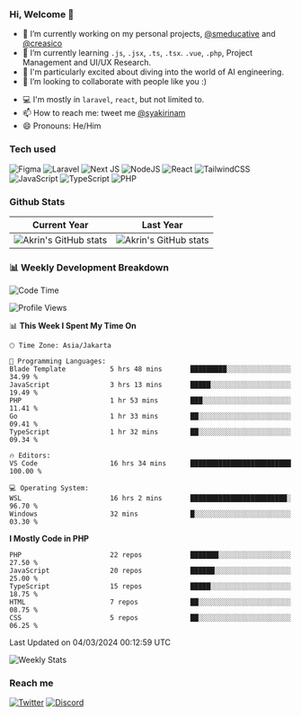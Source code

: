 ### Hi, Welcome 👋

<!--
**akrindev/akrindev** is a ✨ _special_ ✨ repository because its `README.md` (this file) appears on your GitHub profile.

Here are some ideas to get you started:
-->


- 🔭 I’m currently working on my personal projects, [@smeducative](https://github.com/smeducative) and [@creasico](https://github.com/creasico)
- 🌱 I’m currently learning `.js`, `.jsx`, `.ts`, `.tsx`. `.vue`, `.php`, Project Management and UI/UX Research.
- 🤖 I'm particularly excited about diving into the world of AI engineering.
- 👯 I’m looking to collaborate with people like you :)
<!-- - 🤔 I’m looking for help with ... -->
- 💻 I'm mostly in `laravel`, `react`, but not limited to.
- 📫 How to reach me: tweet me [@syakirinam](https://twitter.com/syakirinam)
- 😄 Pronouns: He/Him

### Tech used

![Figma](https://img.shields.io/badge/figma-%23F24E1E.svg?style=for-the-badge&logo=figma&logoColor=white)
![Laravel](https://img.shields.io/badge/laravel-%23FF2D20.svg?style=for-the-badge&logo=laravel&logoColor=white)
![Next JS](https://img.shields.io/badge/Next-black?style=for-the-badge&logo=next.js&logoColor=white)
![NodeJS](https://img.shields.io/badge/node.js-6DA55F?style=for-the-badge&logo=node.js&logoColor=white)
![React](https://img.shields.io/badge/react-%2320232a.svg?style=for-the-badge&logo=react&logoColor=%2361DAFB)
![TailwindCSS](https://img.shields.io/badge/tailwindcss-%2338B2AC.svg?style=for-the-badge&logo=tailwind-css&logoColor=white)
![JavaScript](https://img.shields.io/badge/javascript-%23323330.svg?style=for-the-badge&logo=javascript&logoColor=%23F7DF1E)
![TypeScript](https://img.shields.io/badge/typescript-%23007ACC.svg?style=for-the-badge&logo=typescript&logoColor=white)
![PHP](https://img.shields.io/badge/php-%23777BB4.svg?style=for-the-badge&logo=php&logoColor=white)



### Github Stats
| Current Year | Last Year |
|-----|-----|
|![Akrin's GitHub stats](https://github-readme-stats.vercel.app/api?username=akrindev&show_icons=true&theme=react&count_private=true)|![Akrin's GitHub stats](https://github-readme-stats.vercel.app/api?username=akrindev&show_icons=true&theme=react&count_private=true&include_all_commits=true)|

### 📊 Weekly Development Breakdown

<!--START_SECTION:waka-->
![Code Time](http://img.shields.io/badge/Code%20Time-1%2C507%20hrs%2017%20mins-blue)

![Profile Views](http://img.shields.io/badge/Profile%20Views-3-blue)

📊 **This Week I Spent My Time On** 

```text
🕑︎ Time Zone: Asia/Jakarta

💬 Programming Languages: 
Blade Template           5 hrs 48 mins       █████████░░░░░░░░░░░░░░░░   34.99 % 
JavaScript               3 hrs 13 mins       █████░░░░░░░░░░░░░░░░░░░░   19.49 % 
PHP                      1 hr 53 mins        ███░░░░░░░░░░░░░░░░░░░░░░   11.41 % 
Go                       1 hr 33 mins        ██░░░░░░░░░░░░░░░░░░░░░░░   09.41 % 
TypeScript               1 hr 32 mins        ██░░░░░░░░░░░░░░░░░░░░░░░   09.34 % 

🔥 Editors: 
VS Code                  16 hrs 34 mins      █████████████████████████   100.00 % 

💻 Operating System: 
WSL                      16 hrs 2 mins       ████████████████████████░   96.70 % 
Windows                  32 mins             █░░░░░░░░░░░░░░░░░░░░░░░░   03.30 % 
```

**I Mostly Code in PHP** 

```text
PHP                      22 repos            ███████░░░░░░░░░░░░░░░░░░   27.50 % 
JavaScript               20 repos            ██████░░░░░░░░░░░░░░░░░░░   25.00 % 
TypeScript               15 repos            █████░░░░░░░░░░░░░░░░░░░░   18.75 % 
HTML                     7 repos             ██░░░░░░░░░░░░░░░░░░░░░░░   08.75 % 
CSS                      5 repos             ██░░░░░░░░░░░░░░░░░░░░░░░   06.25 % 
```




 Last Updated on 04/03/2024 00:12:59 UTC
<!--END_SECTION:waka-->

![Weekly Stats](https://github-readme-stats.vercel.app/api/wakatime?username=akrindev&theme=github_dark&layout=compact)


### Reach me
[![Twitter](https://img.shields.io/badge/Twitter-%231DA1F2.svg?style=for-the-badge&logo=Twitter&logoColor=white)](https://twitter.com/syakirinam)
[![Discord](https://img.shields.io/badge/discord-%237289DA.svg?style=for-the-badge&logo=discord&logoColor=white)
](https://discordapp.com/users/561994027054923863)
